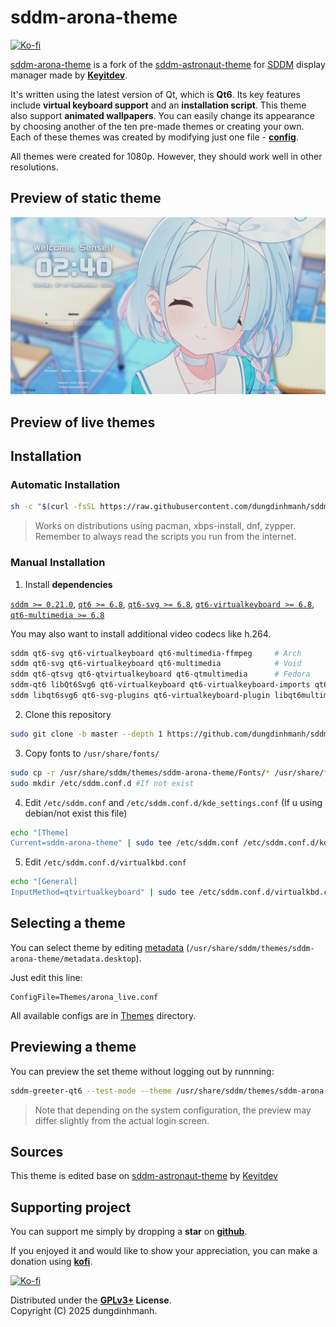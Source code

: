 # sddm-arona-theme

[![Ko-fi](https://img.shields.io/badge/support_me_on_ko--fi-F16061?style=for-the-badge&logo=kofi&logoColor=f5f5f5)](https://ko-fi.com/dungdinhmanh)

[sddm-arona-theme](https://github.com/dungdinhmanh/sddm-arona-theme) is a fork of the [sddm-astronaut-theme](https://github.com/Keyitdev/sddm-astronaut-theme) for [SDDM](https://github.com/sddm/sddm/) display manager made by **[Keyitdev](https://github.com/Keyitdev)**.

It's written using the latest version of Qt, which is **Qt6**. Its key features include **virtual keyboard support** and an **installation script**. This theme also support **animated wallpapers**. You can easily change its appearance by choosing another of the ten pre-made themes or creating your own. Each of these themes was created by modifying just one file - **[config](./Themes/arona_live.conf)**.

All themes were created for 1080p. However, they should work well in other resolutions.

## Preview of static theme

![arona static](Previews/arona_static.png)

## Preview of live themes


## Installation

### Automatic Installation

```sh
sh -c "$(curl -fsSL https://raw.githubusercontent.com/dungdinhmanh/sddm-arona-theme/master/setup.sh)"
```
> Works on distributions using pacman, xbps-install, dnf, zypper.   
> Remember to always read the scripts you run from the internet.

### Manual Installation

1. Install **dependencies**

[`sddm >= 0.21.0`](https://github.com/sddm/sddm), [`qt6 >= 6.8`](https://doc.qt.io/qt-6/index.html), [`qt6-svg >= 6.8`](https://doc.qt.io/qt-6/qtsvg-index.html), [`qt6-virtualkeyboard >= 6.8`](https://doc.qt.io/qt-6/qtvirtualkeyboard-index.html), [`qt6-multimedia >= 6.8`](https://doc.qt.io/qt-6/qtmultimedia-index.html)

You may also want to install additional video codecs like h.264.

```sh
sddm qt6-svg qt6-virtualkeyboard qt6-multimedia-ffmpeg     # Arch
sddm qt6-svg qt6-virtualkeyboard qt6-multimedia            # Void
sddm qt6-qtsvg qt6-qtvirtualkeyboard qt6-qtmultimedia      # Fedora
sddm-qt6 libQt6Svg6 qt6-virtualkeyboard qt6-virtualkeyboard-imports qt6-multimedia qt6-multimedia-imports        # OpenSUSE
sddm libqt6svg6 qt6-svg-plugins qt6-virtualkeyboard-plugin libqt6multimedia6 qml6-module-qtquick-controls qml6-module-qtquick-effects libxcb-cursor0  # Debian
```

2. Clone this repository
```sh
sudo git clone -b master --depth 1 https://github.com/dungdinhmanh/sddm-arona-theme.git /usr/share/sddm/themes/sddm-arona-theme
```
3. Copy fonts to `/usr/share/fonts/`
```sh
sudo cp -r /usr/share/sddm/themes/sddm-arona-theme/Fonts/* /usr/share/fonts/
sudo mkdir /etc/sddm.conf.d #If not exist
```
4. Edit `/etc/sddm.conf` and `/etc/sddm.conf.d/kde_settings.conf` (If u using debian/not exist this file)
```sh
echo "[Theme]
Current=sddm-arona-theme" | sudo tee /etc/sddm.conf /etc/sddm.conf.d/kde_settings.conf
```
5. Edit `/etc/sddm.conf.d/virtualkbd.conf`
```sh
echo "[General]
InputMethod=qtvirtualkeyboard" | sudo tee /etc/sddm.conf.d/virtualkbd.conf
```

## Selecting a theme

You can select theme by editing [metadata](./metadata.desktop) (`/usr/share/sddm/themes/sddm-arona-theme/metadata.desktop`).

Just edit this line:
```
ConfigFile=Themes/arona_live.conf
```
All available configs are in [Themes](./Themes/) directory.

## Previewing a theme

You can preview the set theme without logging out by runnning:
```sh
sddm-greeter-qt6 --test-mode --theme /usr/share/sddm/themes/sddm-arona-theme/
```
> Note that depending on the system configuration, the preview may differ slightly from the actual login screen.

## Sources

This theme is edited base on [sddm-astronaut-theme](https://github.com/Keyitdev/sddm-astronaut-theme) by [Keyitdev](https://github.com/Keyitdev)

## Supporting project

You can support me simply by dropping a **star** on **[github](https://github.com/dungdinhmanh/sddm-arona-theme)**.

If you enjoyed it and would like to show your appreciation, you can make a donation using **[kofi](https://ko-fi.com/dungdinhmanh)**.

[![Ko-fi](https://img.shields.io/badge/support_me_on_ko--fi-F16061?style=for-the-badge&logo=kofi&logoColor=f5f5f5)](https://ko-fi.com/dungdinhmanh)

Distributed under the **[GPLv3+](https://www.gnu.org/licenses/gpl-3.0.html) License**.    
Copyright (C) 2025 dungdinhmanh.

